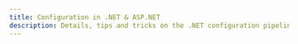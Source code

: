 ```yaml
---
title: Configuration in .NET & ASP.NET
description: Details, tips and tricks on the .NET configuration pipeline
---
```

